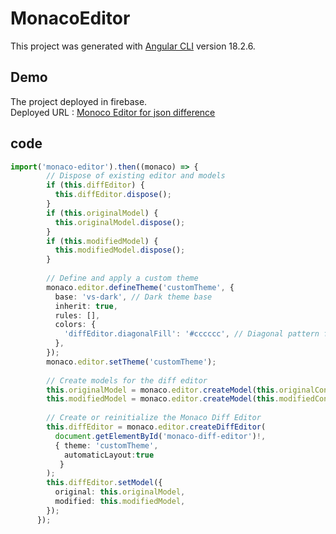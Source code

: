 # MonacoEditor

This project was generated with [Angular CLI](https://github.com/angular/angular-cli) version 18.2.6.

## Demo

The project deployed in firebase.
<br>
Deployed URL : [Monoco Editor for json difference]([https://google.com](https://monaco-editor-jsondiff-angular.web.app/))

## code

```ts
import('monaco-editor').then((monaco) => {
        // Dispose of existing editor and models
        if (this.diffEditor) {
          this.diffEditor.dispose();
        }
        if (this.originalModel) {
          this.originalModel.dispose();
        }
        if (this.modifiedModel) {
          this.modifiedModel.dispose();
        }
  
        // Define and apply a custom theme
        monaco.editor.defineTheme('customTheme', {
          base: 'vs-dark', // Dark theme base
          inherit: true,
          rules: [],
          colors: {
            'diffEditor.diagonalFill': '#cccccc', // Diagonal pattern for unchanged sections
          },
        });
        monaco.editor.setTheme('customTheme');
  
        // Create models for the diff editor
        this.originalModel = monaco.editor.createModel(this.originalContent, 'json');
        this.modifiedModel = monaco.editor.createModel(this.modifiedContent, 'json');
  
        // Create or reinitialize the Monaco Diff Editor
        this.diffEditor = monaco.editor.createDiffEditor(
          document.getElementById('monaco-diff-editor')!,
          { theme: 'customTheme',
            automaticLayout:true
           }
        );
        this.diffEditor.setModel({
          original: this.originalModel,
          modified: this.modifiedModel,
        });
      });
